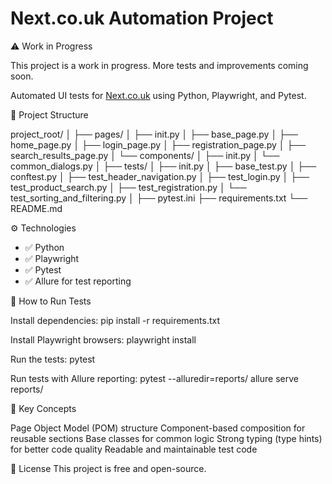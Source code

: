 # Next.co.uk Automation Project

⚠️ Work in Progress

This project is a work in progress.
More tests and improvements coming soon.

Automated UI tests for [Next.co.uk](https://www.next.co.uk/) using Python, Playwright, and Pytest.

📂 Project Structure

project_root/
│
├── pages/
│   ├── init.py
│   ├── base_page.py
│   ├── home_page.py
│   ├── login_page.py
│   ├── registration_page.py
│   ├── search_results_page.py
│   └── components/
│       ├── init.py
│       └── common_dialogs.py
│
├── tests/
│   ├── init.py
│   ├── base_test.py
│   ├── conftest.py
│   ├── test_header_navigation.py
│   ├── test_login.py
│   ├── test_product_search.py
│   ├── test_registration.py
│   └── test_sorting_and_filtering.py
│
├── pytest.ini
├── requirements.txt
└── README.md

⚙️ Technologies

- ✅ Python
- ✅ Playwright
- ✅ Pytest
- ✅ Allure for test reporting

🚀 How to Run Tests

Install dependencies:
pip install -r requirements.txt

Install Playwright browsers:
playwright install

Run the tests:
pytest

Run tests with Allure reporting:
pytest --alluredir=reports/
allure serve reports/

🧠 Key Concepts

Page Object Model (POM) structure
Component-based composition for reusable sections
Base classes for common logic
Strong typing (type hints) for better code quality
Readable and maintainable test code


📄 License
This project is free and open-source.
